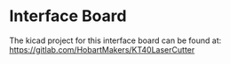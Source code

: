 # Interface Board
The kicad project for this interface board can be found at:
https://gitlab.com/HobartMakers/KT40LaserCutter

